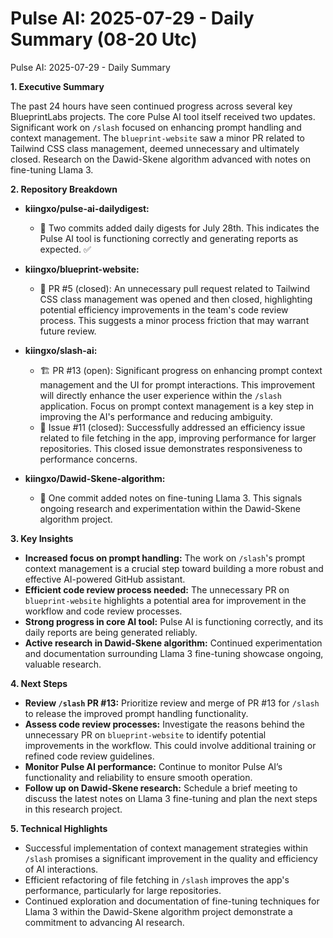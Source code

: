 # Pulse AI: 2025-07-29 - Daily Summary (08-20 Utc)

Pulse AI: 2025-07-29 - Daily Summary

**1. Executive Summary** 

The past 24 hours have seen continued progress across several key BlueprintLabs projects.  The core Pulse AI tool itself received two updates.  Significant work on `/slash` focused on enhancing prompt handling and context management. The `blueprint-website` saw a minor PR related to Tailwind CSS class management, deemed unnecessary and ultimately closed. Research on the Dawid-Skene algorithm advanced with notes on fine-tuning Llama 3.

**2. Repository Breakdown**

* **kiingxo/pulse-ai-dailydigest:** 
    * 🔄 Two commits added daily digests for July 28th.  This indicates the Pulse AI tool is functioning correctly and generating reports as expected.  ✅

* **kiingxo/blueprint-website:**
    * 🚧 PR #5 (closed):  An unnecessary pull request related to Tailwind CSS class management was opened and then closed, highlighting potential efficiency improvements in the team's code review process.  This suggests a minor process friction that may warrant future review.

* **kiingxo/slash-ai:**
    * 🏗️ PR #13 (open):  Significant progress on enhancing prompt context management and the UI for prompt interactions. This improvement will directly enhance the user experience within the `/slash` application.  Focus on prompt context management is a key step in improving the AI's performance and reducing ambiguity.
    * 🐞 Issue #11 (closed):  Successfully addressed an efficiency issue related to file fetching in the app, improving performance for larger repositories.  This closed issue demonstrates responsiveness to performance concerns.

* **kiingxo/Dawid-Skene-algorithm:**
    * 📝 One commit added notes on fine-tuning Llama 3. This signals ongoing research and experimentation within the Dawid-Skene algorithm project.


**3. Key Insights**

* **Increased focus on prompt handling:** The work on `/slash`'s prompt context management is a crucial step toward building a more robust and effective AI-powered GitHub assistant.
* **Efficient code review process needed:** The unnecessary PR on `blueprint-website` highlights a potential area for improvement in the workflow and code review processes.
* **Strong progress in core AI tool:** Pulse AI is functioning correctly, and its daily reports are being generated reliably.
* **Active research in Dawid-Skene algorithm:** Continued experimentation and documentation surrounding Llama 3 fine-tuning showcase ongoing, valuable research.

**4. Next Steps**

* **Review `/slash` PR #13:** Prioritize review and merge of PR #13 for `/slash` to release the improved prompt handling functionality.
* **Assess code review processes:** Investigate the reasons behind the unnecessary PR on `blueprint-website` to identify potential improvements in the workflow. This could involve additional training or refined code review guidelines.
* **Monitor Pulse AI performance:** Continue to monitor Pulse AI’s functionality and reliability to ensure smooth operation.
* **Follow up on Dawid-Skene research:** Schedule a brief meeting to discuss the latest notes on Llama 3 fine-tuning and plan the next steps in this research project.


**5. Technical Highlights**

* Successful implementation of context management strategies within `/slash` promises a significant improvement in the quality and efficiency of AI interactions.
* Efficient refactoring of file fetching in `/slash` improves the app's performance, particularly for large repositories.
* Continued exploration and documentation of fine-tuning techniques for Llama 3 within the Dawid-Skene algorithm project demonstrate a commitment to advancing AI research.
